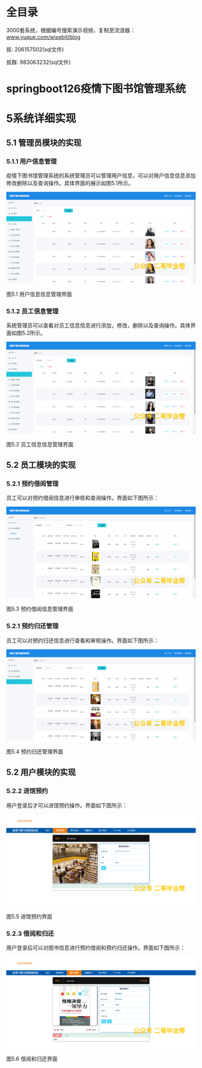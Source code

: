 # 全目录

3000套系统，根据编号搜索演示视频，复制至流浪器：www.yuque.com/wisebit/blog


<p>抠: 206157502(sql文件)</p>
<p>抠群: 983063232(sql文件)</p>


# springboot126疫情下图书馆管理系统
# 5系统详细实现
## 5.1 管理员模块的实现
### 5.1.1 用户信息管理
疫情下图书馆管理系统的系统管理员可以管理用户信息，可以对用户信息信息添加修改删除以及查询操作。具体界面的展示如图5.1所示。

![](/md/blog.009.png)

图5.1 用户信息信息管理界面
### 5.1.2 员工信息管理
系统管理员可以查看对员工信息信息进行添加，修改，删除以及查询操作。具体界面如图5.2所示。

![](/md/blog.010.png)

图5.2 员工信息信息管理界面
## 5.2 员工模块的实现
### 5.2.1 预约借阅管理
员工可以对预约借阅信息进行审核和查询操作。界面如下图所示：

![](/md/blog.011.png)

图5.3 预约借阅信息管理界面
### 5.2.1 预约归还管理
员工可以对预约归还信息进行查看和审核操作。界面如下图所示：

![](/md/blog.012.png)

图5.4 预约归还管理界面

## 5.2 用户模块的实现
### 5.2.2 进馆预约
用户登录后才可以进馆预约操作。界面如下图所示：

![](/md/blog.013.png)

图5.5 进馆预约界面
### 5.2.3 借阅和归还
用户登录后可以对图书信息进行预约借阅和预约归还操作。界面如下图所示：

![](/md/blog.014.png)

图5.6 借阅和归还界面













